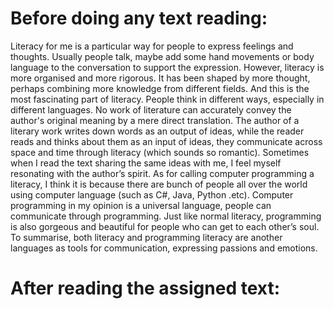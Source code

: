 # Before doing any text reading:

Literacy for me is a particular way for people to express feelings and thoughts. Usually people talk, maybe add some hand movements or body language to the conversation to support the expression. However, literacy is more organised and more rigorous. It has been shaped by more thought, perhaps combining more knowledge from different fields. And this is the most fascinating part of literacy. People think in different ways, especially in different languages. No work of literature can accurately convey the author's original meaning by a mere direct translation. The author of a literary work writes down words as an output of ideas, while the reader reads and thinks about them as an input of ideas, they communicate across space and time through literacy (which sounds so romantic). Sometimes when I read the text sharing the same ideas with me, I feel myself resonating with the author’s spirit.
As for calling computer programming a literacy, I think it is because there are bunch of people all over the world using computer language (such as C#, Java, Python .etc). Computer programming in my opinion is a universal language, people can communicate through programming. Just like normal literacy, programming is also gorgeous and beautiful for people who can get to each other’s soul. To summarise, both literacy and programming literacy are another languages as tools for communication, expressing passions and emotions.

# After reading the assigned text:
